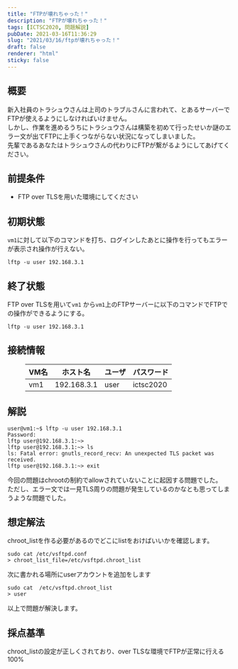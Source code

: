 ```yaml
---
title: "FTPが壊れちゃった！"
description: "FTPが壊れちゃった！"
tags: [ICTSC2020, 問題解説]
pubDate: 2021-03-16T11:36:29
slug: "2021/03/16/ftpが壊れちゃった！"
draft: false
renderer: "html"
sticky: false
---
```


<h2>概要</h2>

<p>新入社員のトラシュウさんは上司のトラブルさんに言われて、とあるサーバーでFTPが使えるようにしなければいけません。<br>
しかし、作業を進めるうちにトラシュウさんは構築を初めて行ったせいか謎のエラー文が出てFTPに上手くつながらない状況になってしまいました。<br>
先輩であるあなたはトラシュウさんの代わりにFTPが繋がるようにしてあげてください。</p>

<h2>前提条件</h2>

<ul><li>FTP over TLSを用いた環境にしてください</li></ul>

<h2>初期状態</h2>

<p><code>vm1</code>に対して以下のコマンドを打ち、ログインしたあとに操作を行ってもエラーが表示され操作が行えない。</p>

<div class="wp-block-syntaxhighlighter-code "><pre><code>lftp -u user 192.168.3.1</code></pre></div>

<h2>終了状態</h2>

<p>FTP over TLSを用いて<code>vm1</code> から<code>vm1</code>上のFTPサーバーに以下のコマンドでFTPでの操作ができるようにする。</p>

<div class="wp-block-syntaxhighlighter-code "><pre><code>lftp -u user 192.168.3.1</code></pre></div>

<h2>接続情報</h2>

<figure class="wp-block-table"><table class=""><thead><tr><th>VM名</th><th>ホスト名</th><th>ユーザ</th><th>パスワード</th></tr></thead><tbody><tr><td>vm1</td><td>192.168.3.1</td><td>user</td><td>ictsc2020</td></tr></tbody></table></figure>

<h2>解説</h2>

<div class="wp-block-syntaxhighlighter-code "><pre><code>user@vm1:~$ lftp -u user 192.168.3.1
Password: 
lftp user@192.168.3.1:~&gt;                        
lftp user@192.168.3.1:~&gt; ls
ls: Fatal error: gnutls_record_recv: An unexpected TLS packet was received.
lftp user@192.168.3.1:~&gt; exit</code></pre></div>

<p>今回の問題はchrootの制約でallowされていないことに起因する問題でした。<br>
ただし、エラー文では一見TLS周りの問題が発生しているのかなとも思ってしまうような問題でした。</p>

<h2>想定解法</h2>

<p>chroot_listを作る必要があるのでどこにlistをおけばいいかを確認します。</p>

<div class="wp-block-syntaxhighlighter-code "><pre><code>sudo cat /etc/vsftpd.conf 
&gt; chroot_list_file=/etc/vsftpd.chroot_list</code></pre></div>

<p>次に書かれる場所にuserアカウントを追加をします</p>

<div class="wp-block-syntaxhighlighter-code "><pre><code>sudo cat  /etc/vsftpd.chroot_list
&gt; user</code></pre></div>

<p>以上で問題が解決します。</p>

<h2>採点基準</h2>

<p>chroot_listの設定が正しくされており、over TLSな環境でFTPが正常に行える 100%</p>
